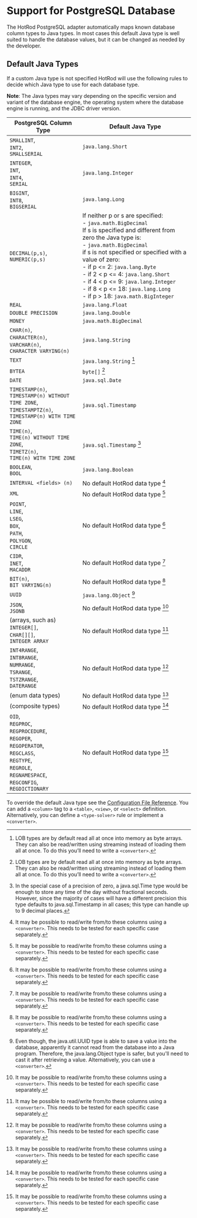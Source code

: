 # Support for PostgreSQL Database

The HotRod PostgreSQL adapter automatically maps known database column types to Java types. In most cases this default Java type is well suited to handle the database values, but it can be changed as needed by the developer.

## Default Java Types

If a custom Java type is not specified HotRod will use the following rules to decide which Java type to use for each database type.

**Note**: The Java types may vary depending on the specific version and variant of the database engine, the operating system where the database engine is running, and the JDBC driver version.

| PostgreSQL Column Type | Default Java Type |
| -- | -- |
| `SMALLINT`,<br/>`INT2`,<br/>`SMALLSERIAL` | `java.lang.Short` |
| `INTEGER`,<br/>`INT`,<br/>`INT4`,<br/>`SERIAL` | `java.lang.Integer` |
| `BIGINT`,<br/>`INT8`,<br/>`BIGSERIAL` | `java.lang.Long` |
| `DECIMAL(p,s)`,<br/>`NUMERIC(p,s)` | If neither p or s are specified:<br/>- `java.math.BigDecimal`<br/>If s is specified and different from zero the Java type is:<br/>- `java.math.BigDecimal`<br/>if s is not specified or specified with a value of zero:<br/>- if p <= 2: `java.lang.Byte`<br/>- if 2 < p <= 4: `java.lang.Short`<br/>- if 4 < p <= 9: `java.lang.Integer`<br/>- if 8 < p <= 18: `java.lang.Long`<br/>- if p > 18: `java.math.BigInteger` |
| `REAL` | `java.lang.Float` |
| `DOUBLE PRECISION` | `java.lang.Double` |
| `MONEY` | `java.math.BigDecimal` |
| `CHAR(n)`,<br/>`CHARACTER(n)`,<br/>`VARCHAR(n)`,<br/>`CHARACTER VARYING(n)` | `java.lang.String` |
| `TEXT` | `java.lang.String` [^1] |
| `BYTEA` | `byte[]` [^1] |
| `DATE` | `java.sql.Date` |
| `TIMESTAMP(n)`,<br/>`TIMESTAMP(n) WITHOUT TIME ZONE`,<br/>`TIMESTAMPTZ(n)`,<br/>`TIMESTAMP(n) WITH TIME ZONE` | `java.sql.Timestamp` |
| `TIME(n)`,<br/>`TIME(n) WITHOUT TIME ZONE`,<br/>`TIMETZ(n)`,<br/>`TIME(n) WITH TIME ZONE` | `java.sql.Timestamp` [^3] |
| `BOOLEAN`,<br/>`BOOL` | `java.lang.Boolean` |
| `INTERVAL <fields> (n)` | No default HotRod data type [^2] |
| `XML` | No default HotRod data type [^2] |
| `POINT`,<br/>`LINE`,<br/>`LSEG`,<br/>`BOX`,<br/>`PATH`,<br/>`POLYGON`,<br/>`CIRCLE` | No default HotRod data type [^2] |
| `CIDR`,<br/>`INET`,<br/>`MACADDR` | No default HotRod data type [^2] |
| `BIT(n)`,<br/>`BIT VARYING(n)` | No default HotRod data type [^2] |
| `UUID` | `java.lang.Object` [^4] |
| `JSON`,<br/>`JSONB` | No default HotRod data type [^2] |
| (arrays, such as)<br/>`INTEGER[]`,<br/>`CHAR[][]`,<br/>`INTEGER ARRAY` | No default HotRod data type [^2] |
| `INT4RANGE`,<br/>`INT8RANGE`,<br/>`NUMRANGE`,<br/>`TSRANGE`,<br/>`TSTZRANGE`,<br/>`DATERANGE` | No default HotRod data type [^2] |
| (enum data types) | No default HotRod data type [^2] |
| (composite types) | No default HotRod data type [^2] |
| `OID`,<br/>`REGPROC`,<br/>`REGPROCEDURE`,<br/>`REGOPER`,<br/>`REGOPERATOR`,<br/>`REGCLASS`,<br/>`REGTYPE`,<br/>`REGROLE`,<br/>`REGNAMESPACE`,<br/>`REGCONFIG`,<br/>`REGDICTIONARY` | No default HotRod data type [^2] |

[^1]: LOB types are by default read all at once into memory as byte arrays. They can also be read/written using streaming instead of loading them all at once. To do this you’ll need to write a `<converter>`.

[^2]: It may be possible to read/write from/to these columns using a `<converter>`. This needs to be tested for each specific case separately.

[^3]: In the special case of a precision of zero, a  java.sql.Time type would be enough to store any time of the day without fractional seconds. However, since the majority of cases will have a different precision this type defaults to java.sql.Timestamp in all cases; this type can handle up to 9 decimal places.

[^4]: Even though, the java.util.UUID type is able to save a value into the database, apparently it cannot read from the database into a Java program. Therefore, the java.lang.Object type is safer, but you'll need to cast it after retrieving a value. Alternatively, you can use a `<converter>`.

To override the default Java type see the [Configuration File Reference](../configuration-file-structure.md). You can add a `<column>` tag to a `<table>`, `<view>`, or `<select>` definition. Alternatively, you can define a `<type-solver>` rule or implement a `<converter>`.

